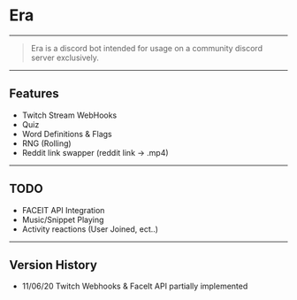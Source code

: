 # Era

----

> Era is a discord bot intended for usage on a community discord server exclusively. 


----
## Features

- Twitch Stream WebHooks
- Quiz
- Word Definitions & Flags
- RNG (Rolling)
- Reddit link swapper (reddit link -> .mp4)




----
## TODO

- FACEIT API Integration 
- Music/Snippet Playing
- Activity reactions (User Joined, ect..)



----
## Version History


* 11/06/20 Twitch Webhooks & FaceIt API partially implemented 


